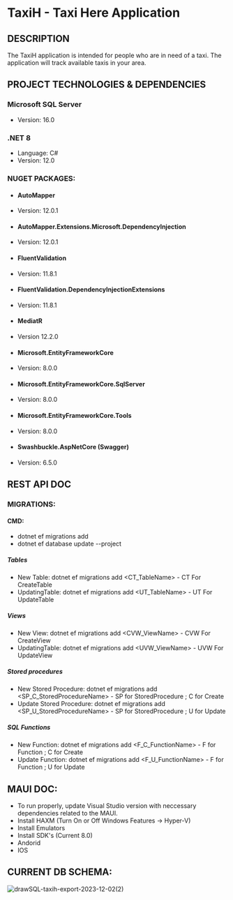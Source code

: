 # TaxiH - Taxi Here Application

## DESCRIPTION

The TaxiH application is intended for people who are in need of a taxi. The application will track available taxis in your area.

## PROJECT TECHNOLOGIES & DEPENDENCIES

### Microsoft SQL Server 
- Version: 16.0

### .NET 8
- Language: C#
- Version: 12.0

### NUGET PACKAGES:
- #### AutoMapper
- Version: 12.0.1

- #### AutoMapper.Extensions.Microsoft.DependencyInjection
- Version: 12.0.1

- #### FluentValidation
- Version: 11.8.1

- #### FluentValidation.DependencyInjectionExtensions
- Version: 11.8.1

- #### MediatR
- Version 12.2.0

- #### Microsoft.EntityFrameworkCore
- Version: 8.0.0

- #### Microsoft.EntityFrameworkCore.SqlServer
- Version: 8.0.0

- #### Microsoft.EntityFrameworkCore.Tools
- Version: 8.0.0

- #### Swashbuckle.AspNetCore (Swagger)
- Version: 6.5.0

## REST API DOC
### MIGRATIONS:
#### CMD: 
- dotnet ef migrations add <MigrationName> 
- dotnet ef database update --project <ProjectName> 
##### Tables
- New Table: dotnet ef migrations add <CT_TableName> - CT For CreateTable
- UpdatingTable: dotnet ef migrations add <UT_TableName> - UT For UpdateTable
##### Views
- New View: dotnet ef migrations add <CVW_ViewName> - CVW For CreateView
- UpdatingTable: dotnet ef migrations add <UVW_ViewName> - UVW For UpdateView
##### Stored procedures
- New Stored Procedure: dotnet ef migrations add <SP_C_StoredProcedureName> - SP for StoredProcedure ; C for Create
- Update Stored Procedure: dotnet ef migrations add <SP_U_StoredProcedureName> - SP for StoredProcedure ; U for Update
##### SQL Functions
- New Function: dotnet ef migrations add <F_C_FunctionName> - F for Function ; C for Create
- Update Function: dotnet ef migrations add <F_U_FunctionName> - F for Function ; U for Update

## MAUI DOC: 
- To run properly, update Visual Studio version with neccessary dependencies related to the MAUI.
- Install HAXM (Turn On or Off Windows Features -> Hyper-V)
- Install Emulators
- Install SDK's (Current 8.0)
- Andorid
- IOS

## CURRENT DB SCHEMA: 

![drawSQL-taxih-export-2023-12-02(2)](https://github.com/ghostl33t/TaxiH/assets/42142523/243636a3-9687-4023-a006-732ba3c5f2bd)

